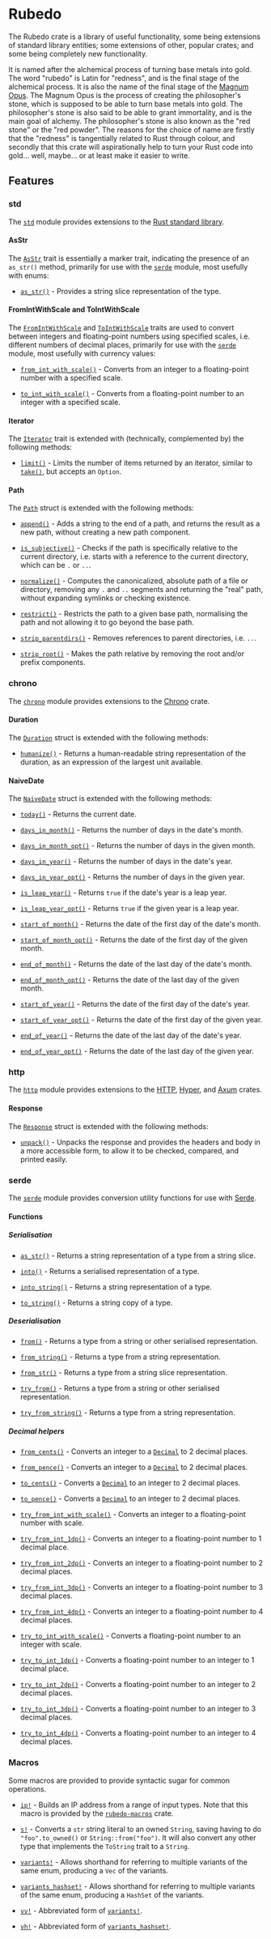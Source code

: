 # Rubedo

The Rubedo crate is a library of useful functionality, some being extensions of
standard library entities; some extensions of other, popular crates; and some
being completely new functionality.

It is named after the alchemical process of turning base metals into gold. The
word "rubedo" is Latin for "redness", and is the final stage of the alchemical
process. It is also the name of the final stage of the
[Magnum Opus](https://en.wikipedia.org/wiki/Magnum_opus_(alchemy)). The Magnum
Opus is the process of creating the philosopher's stone, which is supposed to be
able to turn base metals into gold. The philosopher's stone is also said to be
able to grant immortality, and is the main goal of alchemy. The philosopher's
stone is also known as the "red stone" or the "red powder". The reasons for the
choice of name are firstly that the "redness" is tangentially related to Rust
through colour, and secondly that this crate will aspirationally help to turn
your Rust code into gold... well, maybe... or at least make it easier to write.

## Features

### std

The [`std`](https://docs.rs/rubedo/latest/rubedo/std/index.html) module provides
extensions to the [Rust standard library](https://doc.rust-lang.org/std/).

#### AsStr

The [`AsStr`](https://docs.rs/rubedo/latest/rubedo/std/trait.AsStr.html) trait
is essentially a marker trait, indicating the presence of an `as_str()` method,
primarily for use with the [`serde`](https://docs.rs/rubedo/latest/rubedo/serde/index.html)
module, most usefully with enums:

  - [`as_str()`](https://docs.rs/rubedo/latest/rubedo/std/trait.AsStr.html#tymethod.as_str) -
    Provides a string slice representation of the type.

#### FromIntWithScale and ToIntWithScale

The [`FromIntWithScale`](https://docs.rs/rubedo/latest/rubedo/std/trait.FromIntWithScale.html)
and [`ToIntWithScale`](https://docs.rs/rubedo/latest/rubedo/std/trait.ToIntWithScale.html)
traits are used to convert between integers and floating-point numbers using
specified scales, i.e. different numbers of decimal places, primarily for use
with the [`serde`](https://docs.rs/rubedo/latest/rubedo/serde/index.html)
module, most usefully with currency values:

  - [`from_int_with_scale()`](https://docs.rs/rubedo/latest/rubedo/std/trait.FromIntWithScale.html#tymethod.from_int_with_scale) -
    Converts from an integer to a floating-point number with a specified scale.

  - [`to_int_with_scale()`](https://docs.rs/rubedo/latest/rubedo/std/trait.ToIntWithScale.html#tymethod.to_int_with_scale) -
    Converts from a floating-point number to an integer with a specified scale.

#### Iterator

The [`Iterator`](https://doc.rust-lang.org/std/iter/trait.Iterator.html) trait
is extended with (technically, complemented by) the following methods:

  - [`limit()`](https://docs.rs/rubedo/latest/rubedo/std/trait.IteratorExt.html#tymethod.limit) -
    Limits the number of items returned by an iterator, similar to
    [`take()`](https://doc.rust-lang.org/std/iter/trait.Iterator.html#method.take),
    but accepts an `Option`.

#### Path

The [`Path`](https://doc.rust-lang.org/std/path/struct.Path.html) struct is
extended with the following methods:

  - [`append()`](https://docs.rs/rubedo/latest/rubedo/std/trait.PathExt.html#tymethod.append) -
    Adds a string to the end of a path, and returns the result as a new path,
    without creating a new path component.

  - [`is_subjective()`](https://docs.rs/rubedo/latest/rubedo/std/trait.PathExt.html#tymethod.is_subjective) -
    Checks if the path is specifically relative to the current directory, i.e.
    starts with a reference to the current directory, which can be `.` or `..`.

  - [`normalize()`](https://docs.rs/rubedo/latest/rubedo/std/trait.PathExt.html#tymethod.normalize) -
    Computes the canonicalized, absolute path of a file or directory, removing
    any `.` and `..` segments and returning the "real" path, without expanding
    symlinks or checking existence.

  - [`restrict()`](https://docs.rs/rubedo/latest/rubedo/std/trait.PathExt.html#tymethod.restrict) -
    Restricts the path to a given base path, normalising the path and not
    allowing it to go beyond the base path.

  - [`strip_parentdirs()`](https://docs.rs/rubedo/latest/rubedo/std/trait.PathExt.html#tymethod.strip_parentdirs) -
    Removes references to parent directories, i.e. `..`.

  - [`strip_root()`](https://docs.rs/rubedo/latest/rubedo/std/trait.PathExt.html#tymethod.strip_root) -
    Makes the path relative by removing the root and/or prefix components.

### chrono

The [`chrono`](https://docs.rs/rubedo/latest/rubedo/chrono/index.html) module
provides extensions to the [Chrono](https://crates.io/crates/chrono) crate.

#### Duration

The [`Duration`](https://docs.rs/chrono/latest/chrono/struct.Duration.html)
struct is extended with the following methods:

  - [`humanize()`](https://docs.rs/rubedo/latest/rubedo/chrono/trait.DurationExt.html#tymethod.humanize) -
    Returns a human-readable string representation of the duration, as an
    expression of the largest unit available.

#### NaiveDate

The [`NaiveDate`](https://docs.rs/chrono/latest/chrono/naive/struct.NaiveDate.html)
struct is extended with the following methods:

  - [`today()`](https://docs.rs/rubedo/latest/rubedo/chrono/trait.NaiveDateExt.html#tymethod.today) -
    Returns the current date.

  - [`days_in_month()`](https://docs.rs/rubedo/latest/rubedo/chrono/trait.NaiveDateExt.html#tymethod.days_in_month) -
    Returns the number of days in the date's month.

  - [`days_in_month_opt()`](https://docs.rs/rubedo/latest/rubedo/chrono/trait.NaiveDateExt.html#tymethod.days_in_month_opt) -
    Returns the number of days in the given month.

  - [`days_in_year()`](https://docs.rs/rubedo/latest/rubedo/chrono/trait.NaiveDateExt.html#tymethod.days_in_year) -
    Returns the number of days in the date's year.

  - [`days_in_year_opt()`](https://docs.rs/rubedo/latest/rubedo/chrono/trait.NaiveDateExt.html#tymethod.days_in_year_opt) -
    Returns the number of days in the given year.

  - [`is_leap_year()`](https://docs.rs/rubedo/latest/rubedo/chrono/trait.NaiveDateExt.html#tymethod.is_leap_year) -
    Returns `true` if the date's year is a leap year.

  - [`is_leap_year_opt()`](https://docs.rs/rubedo/latest/rubedo/chrono/trait.NaiveDateExt.html#tymethod.is_leap_year_opt) -
    Returns `true` if the given year is a leap year.

  - [`start_of_month()`](https://docs.rs/rubedo/latest/rubedo/chrono/trait.NaiveDateExt.html#tymethod.start_of_month) -
    Returns the date of the first day of the date's month.

  - [`start_of_month_opt()`](https://docs.rs/rubedo/latest/rubedo/chrono/trait.NaiveDateExt.html#tymethod.start_of_month_opt) -
    Returns the date of the first day of the given month.

  - [`end_of_month()`](https://docs.rs/rubedo/latest/rubedo/chrono/trait.NaiveDateExt.html#tymethod.end_of_month) -
    Returns the date of the last day of the date's month.

  - [`end_of_month_opt()`](https://docs.rs/rubedo/latest/rubedo/chrono/trait.NaiveDateExt.html#tymethod.end_of_month_opt) -
    Returns the date of the last day of the given month.

  - [`start_of_year()`](https://docs.rs/rubedo/latest/rubedo/chrono/trait.NaiveDateExt.html#tymethod.start_of_year) -
    Returns the date of the first day of the date's year.

  - [`start_of_year_opt()`](https://docs.rs/rubedo/latest/rubedo/chrono/trait.NaiveDateExt.html#tymethod.start_of_year_opt) -
    Returns the date of the first day of the given year.

  - [`end_of_year()`](https://docs.rs/rubedo/latest/rubedo/chrono/trait.NaiveDateExt.html#tymethod.end_of_year) -
    Returns the date of the last day of the date's year.

  - [`end_of_year_opt()`](https://docs.rs/rubedo/latest/rubedo/chrono/trait.NaiveDateExt.html#tymethod.end_of_year_opt) -
    Returns the date of the last day of the given year.

### http

The [`http`](https://docs.rs/rubedo/latest/rubedo/http/index.html) module
provides extensions to the [HTTP](https://crates.io/crates/http), [Hyper](https://crates.io/crates/hyper),
and [Axum](https://crates.io/crates/axum) crates.

#### Response

The [`Response`](https://docs.rs/http/latest/http/response/struct.Response.html)
struct is extended with the following methods:

  - [`unpack()`](https://docs.rs/rubedo/latest/rubedo/http/trait.ResponseExt.html#tymethod.unpack) -
    Unpacks the response and provides the headers and body in a more accessible
    form, to allow it to be checked, compared, and printed easily.

### serde

The [`serde`](https://docs.rs/rubedo/latest/rubedo/serde/index.html) module
provides conversion utility functions for use with [Serde](https://crates.io/crates/serde).

#### Functions

##### Serialisation

  - [`as_str()`](https://docs.rs/rubedo/latest/rubedo/serde/fn.as_str.html) -
    Returns a string representation of a type from a string slice.

  - [`into()`](https://docs.rs/rubedo/latest/rubedo/serde/fn.into.html) -
    Returns a serialised representation of a type.

  - [`into_string()`](https://docs.rs/rubedo/latest/rubedo/serde/fn.into_string.html) -
    Returns a string representation of a type.

  - [`to_string()`](https://docs.rs/rubedo/latest/rubedo/serde/fn.to_string.html) -
    Returns a string copy of a type.

##### Deserialisation

  - [`from()`](https://docs.rs/rubedo/latest/rubedo/serde/fn.from.html) -
    Returns a type from a string or other serialised representation.
    
  - [`from_string()`](https://docs.rs/rubedo/latest/rubedo/serde/fn.from_string.html) -
    Returns a type from a string representation.

  - [`from_str()`](https://docs.rs/rubedo/latest/rubedo/serde/fn.from_str.html) -
    Returns a type from a string slice representation.
    
  - [`try_from()`](https://docs.rs/rubedo/latest/rubedo/serde/fn.try_from.html) -
    Returns a type from a string or other serialised representation.

  - [`try_from_string()`](https://docs.rs/rubedo/latest/rubedo/serde/fn.try_from_string.html) -
    Returns a type from a string representation.

##### Decimal helpers

  - [`from_cents()`](https://docs.rs/rubedo/latest/rubedo/serde/fn.from_cents.html) -
    Converts an integer to a [`Decimal`](https://crates.io/crates/rust_decimal)
    to 2 decimal places.

  - [`from_pence()`](https://docs.rs/rubedo/latest/rubedo/serde/fn.from_pence.html) -
    Converts an integer to a [`Decimal`](https://crates.io/crates/rust_decimal)
    to 2 decimal places.

  - [`to_cents()`](https://docs.rs/rubedo/latest/rubedo/serde/fn.to_cents.html) -
    Converts a [`Decimal`](https://crates.io/crates/rust_decimal) to an integer
    to 2 decimal places.

  - [`to_pence()`](https://docs.rs/rubedo/latest/rubedo/serde/fn.to_pence.html) -
    Converts a [`Decimal`](https://crates.io/crates/rust_decimal) to an integer
    to 2 decimal places.

  - [`try_from_int_with_scale()`](https://docs.rs/rubedo/latest/rubedo/serde/fn.try_from_int_with_scale.html) -
    Converts an integer to a floating-point number with scale.

  - [`try_from_int_1dp()`](https://docs.rs/rubedo/latest/rubedo/serde/fn.try_from_int_1dp.html) -
    Converts an integer to a floating-point number to 1 decimal place.

  - [`try_from_int_2dp()`](https://docs.rs/rubedo/latest/rubedo/serde/fn.try_from_int_2dp.html) -
    Converts an integer to a floating-point number to 2 decimal places.

  - [`try_from_int_3dp()`](https://docs.rs/rubedo/latest/rubedo/serde/fn.try_from_int_3dp.html) -
    Converts an integer to a floating-point number to 3 decimal places.

  - [`try_from_int_4dp()`](https://docs.rs/rubedo/latest/rubedo/serde/fn.try_from_int_4dp.html) -
    Converts an integer to a floating-point number to 4 decimal places.

  - [`try_to_int_with_scale()`](https://docs.rs/rubedo/latest/rubedo/serde/fn.try_to_int_with_scale.html) -
    Converts a floating-point number to an integer with scale.

  - [`try_to_int_1dp()`](https://docs.rs/rubedo/latest/rubedo/serde/fn.try_to_int_1dp.html) -
    Converts a floating-point number to an integer to 1 decimal place.

  - [`try_to_int_2dp()`](https://docs.rs/rubedo/latest/rubedo/serde/fn.try_to_int_2dp.html) -
    Converts a floating-point number to an integer to 2 decimal places.

  - [`try_to_int_3dp()`](https://docs.rs/rubedo/latest/rubedo/serde/fn.try_to_int_3dp.html) -
    Converts a floating-point number to an integer to 3 decimal places.

  - [`try_to_int_4dp()`](https://docs.rs/rubedo/latest/rubedo/serde/fn.try_to_int_4dp.html) -
    Converts a floating-point number to an integer to 4 decimal places.

### Macros

Some macros are provided to provide syntactic sugar for common operations.

  - [`ip!`](https://docs.rs/rubedo-macros/latest/rubedo_macros/macro.ip.html) -
    Builds an IP address from a range of input types. Note that this macro is
    provided by the [`rubedo-macros`](https://crates.io/crates/rubedo-macros)
    crate.

  - [`s!`](https://docs.rs/rubedo/latest/rubedo/sugar/macro.s.html) -
    Converts a `str` string literal to an owned `String`, saving having to do
    `"foo".to_owned()` or `String::from("foo")`. It will also convert any other
    type that implements the `ToString` trait to a `String`.

  - [`variants!`](https://docs.rs/rubedo/latest/rubedo/sugar/macro.variants.html) -
    Allows shorthand for referring to multiple variants of the same enum,
    producing a `Vec` of the variants.

  - [`variants_hashset!`](https://docs.rs/rubedo/latest/rubedo/sugar/macro.variants_hashset.html) -
    Allows shorthand for referring to multiple variants of the same enum,
    producing a `HashSet` of the variants.

  - [`vv!`](https://docs.rs/rubedo/latest/rubedo/sugar/macro.vv.html) -
    Abbreviated form of [`variants!`](https://docs.rs/rubedo/latest/rubedo/sugar/macro.variants.html).

  - [`vh!`](https://docs.rs/rubedo/latest/rubedo/sugar/macro.vh.html) -
    Abbreviated form of [`variants_hashset!`](https://docs.rs/rubedo/latest/rubedo/sugar/macro.variants_hashset.html).


